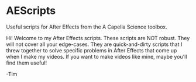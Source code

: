 # AEScripts
Useful scripts for After Effects from the A Capella Science toolbox.

Hi! Welcome to my After Effects scripts. These scripts are NOT robust. They will not cover all your edge-cases. They are quick-and-dirty scripts that I threw together to solve specific problems in After Effects that come up when I make my videos. If you want to make videos like mine, maybe you'll find them useful!

-Tim
